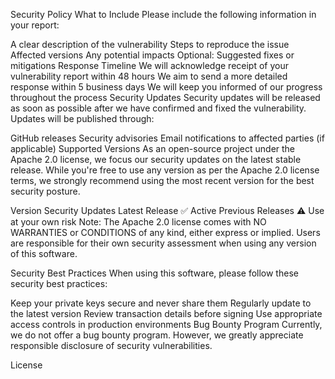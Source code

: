 Security Policy
What to Include
Please include the following information in your report:

A clear description of the vulnerability
Steps to reproduce the issue
Affected versions
Any potential impacts
Optional: Suggested fixes or mitigations
Response Timeline
We will acknowledge receipt of your vulnerability report within 48 hours
We aim to send a more detailed response within 5 business days
We will keep you informed of our progress throughout the process
Security Updates
Security updates will be released as soon as possible after we have confirmed and fixed the vulnerability. Updates will be published through:

GitHub releases
Security advisories
Email notifications to affected parties (if applicable)
Supported Versions
As an open-source project under the Apache 2.0 license, we focus our security updates on the latest stable release. While you're free to use any version as per the Apache 2.0 license terms, we strongly recommend using the most recent version for the best security posture.

Version	Security Updates
Latest Release	✅ Active
Previous Releases	⚠️ Use at your own risk
Note: The Apache 2.0 license comes with NO WARRANTIES or CONDITIONS of any kind, either express or implied. Users are responsible for their own security assessment when using any version of this software.

Security Best Practices
When using this software, please follow these security best practices:

Keep your private keys secure and never share them
Regularly update to the latest version
Review transaction details before signing
Use appropriate access controls in production environments
Bug Bounty Program
Currently, we do not offer a bug bounty program. However, we greatly appreciate responsible disclosure of security vulnerabilities.

License
